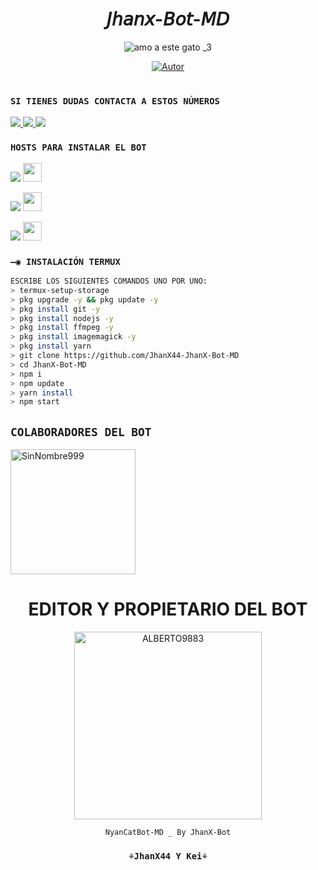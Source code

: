 <h1 align='center'>𝘑𝘩𝘢𝘯𝘹-𝘉𝘰𝘵-𝘔𝘋</h1>

<div align="center">

![amo a este gato _3](https://user-images.githubusercontent.com/100887441/191080666-2134186d-f4fa-4b95-a3df-d00f27041eac.gif)


</p>
<p align="center">
<a href="https://github.com/JhanX44"><img title="Autor" src="https://img.shields.io/badge/JhanX-Bot-red.svg?style=for-the-badge&logo=github"></a>
</p>
<p align="center">

<h1 align="center"></h1>
  </div>
  
### `SI TIENES DUDAS CONTACTA A ESTOS NÚMEROS`
<a href="http://wa.me/50241370839" target="blank"><img src="https://img.shields.io/badge/JhanX-Bot-25D366?style=for-the-badge&logo=whatsapp&logoColor=white" />
<a href="http://wa.me/50241370839" target="blank"><img src="https://img.shields.io/badge/ℭ-25D366?style=for-the-badge&logo=whatsapp&logoColor=white" />
<a href="http://wa.me/50241370839" target="blank"><img src="https://img.shields.io/badge/ℭ²-25D366?style=for-the-badge&logo=whatsapp&logoColor=white" />
  </a>
  
### `HOSTS PARA INSTALAR EL BOT`
  <p align="hihg">   
<a href="https://portal.acidicnodes.com" target="_blank"> <img src="https://img.shields.io/badge/-AcidicNodes-%23E4405F?style=for-the-badge&logo=acidicnodes&logoColor=black" target="_blank"></a> <img src="https://github.com/DIEGO-OFC/DORRAT-BOT-MD/blob/main/galeria/acidicnodes.png" height="30px">
<p align="hihg">   
<a href="https://dash.boxmineworld.com/login" target="_blank"> <img src="https://img.shields.io/badge/-Boxmineworld-%23E4405F?style=for-the-badge&logo=Boxmineworld&logoColor=black" target="_blank"></a> <img src="https://github.com/DIEGO-OFC/DORRAT-BOT-MD/blob/main/galeria/Boxmine.png" height="30px">
<p align="hihg">   
<a href="https://www.mediafire.com/file/nbe32g0kjl99yul/Termux_0.119.1.apk/file
" target="_blank"> <img src="https://img.shields.io/badge/-DESCARGAR_TERMUX-%23E4405F?style=for-the-badge&logo=DESCARGAR_TERMUX&logoColor=black" target="_blank"></a> <img src="https://github.com/DIEGO-OFC/DORRAT-BOT-MD/blob/main/galeria/unnamed.png" height="30px">

### `—◉ INSTALACIÓN TERMUX`
```bash
ESCRIBE LOS SIGUIENTES COMANDOS UNO POR UNO:
> termux-setup-storage
> pkg upgrade -y && pkg update -y
> pkg install git -y
> pkg install nodejs -y
> pkg install ffmpeg -y
> pkg install imagemagick -y
> pkg install yarn
> git clone https://github.com/JhanX44-JhanX-Bot-MD
> cd JhanX-Bot-MD
> npm i
> npm update
> yarn install
> npm start
```

## `COLABORADORES DEL BOT` 
<a href="https://github.com/SinNombre999"><img src="https://github.com/SinNombre999.png" width="200" height="200" alt="SinNombre999"/></a>

<div align="center">
  <h1 align="center">EDITOR Y PROPIETARIO DEL BOT</h1>

<a href="https://github.com/ALBERTO9883"><img src="https://github.com/ALBERTO9883.png" width="300" height="300" alt="ALBERTO9883"/></a>

`NyanCatBot-MD _ By JhanX-Bot`
  ### `⚘JhanX44 Y Kei⚘`

